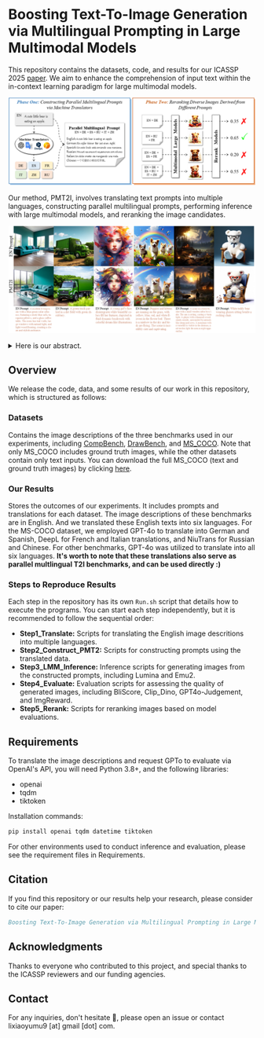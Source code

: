 # Boosting Text-To-Image Generation via Multilingual Prompting in Large Multimodal Models

This repository contains the datasets, code, and results for our ICASSP 2025 [paper](). We aim to enhance the comprehension of input text within the in-context learning paradigm for large multimodal models.

![PMT2I](Figures/PMT2I_method.png)

Our method, PMT2I, involves translating text prompts into multiple languages, constructing parallel multilingual prompts, performing inference with large multimodal models, and reranking the image candidates.

![PMT2I](Figures/PMT2I_samples.png)

<details>
  <summary>Here is our abstract.</summary>
  Previous work on augmenting large multimodal models (LMMs) for text-to-image (T2I) generation has focused on enriching the input space of in-context learning (ICL). This includes providing a few demonstrations and optimizing image descriptions to be more detailed and logical. However, as demand for more complex and flexible image descriptions grows, enhancing comprehension of input text within the ICL paradigm remains a critical yet underexplored area. In this work, we extend this line of research by constructing parallel multilingual prompts aimed at harnessing the multilingual capabilities of LMMs. More specifically, we translate the input text into several languages and provide the models with both the original text and the translations. Experiments on two LMMs across 3 benchmarks show that our method, PMT2I, achieves superior performance in general, compositional, and fine-grained assessments, especially in human preference alignment. Additionally, with its advantage of generating more diverse images, PMT2I significantly outperforms baseline prompts when incorporated with reranking methods.
</details>

## Overview

We release the code, data, and some results of our work in this repository, which is structured as follows:

### Datasets
Contains the image descriptions of the three benchmarks used in our experiments, including [CompBench](https://github.com/Karine-Huang/T2I-CompBench), [DrawBench](https://docs.google.com/spreadsheets/d/1y7nAbmR4FREi6npB1u-Bo3GFdwdOPYJc617rBOxIRHY/edit#gid=0), and [MS_COCO](https://cocodataset.org/#download). Note that only MS_COCO includes ground truth images, while the other datasets contain only text inputs. You can download the full MS_COCO (text and ground truth images) by clicking [here](http://images.cocodataset.org/zips/val2014.zip).

### Our Results
Stores the outcomes of our experiments. It includes prompts and translations for each dataset. The image descriptions of these benchmarks are in English. And we translated these English texts into six languages. For the MS-COCO dataset, we employed GPT-4o to translate into German and Spanish, DeepL for French and Italian translations, and NiuTrans for Russian and Chinese. For other benchmarks, GPT-4o was utilized to translate into all six languages. **It's worth to note that these translations also serve as parallel multlingual T2I benchmarks, and can be used directly :)**

### Steps to Reproduce Results
Each step in the repository has its own `Run.sh` script that details how to execute the programs. You can start each step independently, but it is recommended to follow the sequential order:
- **Step1_Translate:** Scripts for translating the English image descritions into multiple languages.
- **Step2_Construct_PMT2:** Scripts for constructing prompts using the translated data.
- **Step3_LMM_Inference:** Inference scripts for generating images from the constructed prompts, including Lumina and Emu2.
- **Step4_Evaluate:** Evaluation scripts for assessing the quality of generated images, including BliScore, Clip_Dino, GPT4o-Judgement, and ImgReward.
- **Step5_Rerank:** Scripts for reranking images based on model evaluations.

## Requirements

To translate the image descriptions and request GPTo to evaluate via OpenAI's API, you will need Python 3.8+, and the following libraries:
- openai
- tqdm
- tiktoken

Installation commands:
```bash
pip install openai tqdm datetime tiktoken
```

For other environments used to conduct inference and evaluation, please see the requirement files in Requirements.

## Citation

If you find this repository or our results help your research, please consider to cite our paper:
```bibtex
Boosting Text-To-Image Generation via Multilingual Prompting in Large Multimodal Models
```

## Acknowledgments

Thanks to everyone who contributed to this project, and special thanks to the ICASSP reviewers and our funding agencies.

## Contact

For any inquiries, don't hesitate 🤗, please open an issue or contact lixiaoyumu9 [at] gmail [dot] com.
